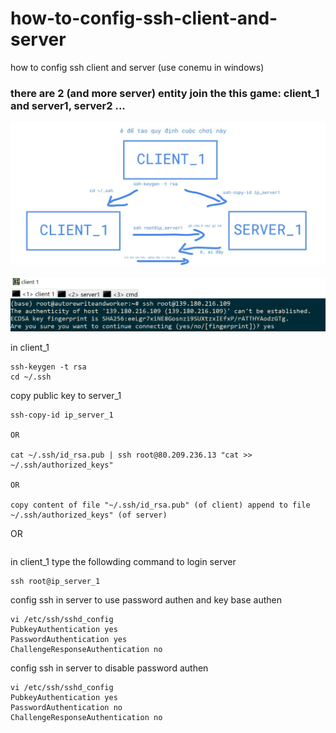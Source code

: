 # how-to-config-ssh-client-and-server
how to config ssh client and server (use conemu in windows)

### there are 2 (and more server) entity join the this game: client_1 and server1, server2 ...


<img src="ssh1.jpg"/>

<br/>
<br/>


<img src="ssh2.PNG"/>


in client_1
```
ssh-keygen -t rsa
cd ~/.ssh
```


copy public key to server_1
```
ssh-copy-id ip_server_1

OR

cat ~/.ssh/id_rsa.pub | ssh root@80.209.236.13 "cat >> ~/.ssh/authorized_keys" 

OR

copy content of file "~/.ssh/id_rsa.pub" (of client) append to file ~/.ssh/authorized_keys" (of server)
```
OR
```

```


in client_1 type the followding command to login server
```
ssh root@ip_server_1
```

config ssh in server to use password authen and key base authen
```
vi /etc/ssh/sshd_config
PubkeyAuthentication yes
PasswordAuthentication yes
ChallengeResponseAuthentication no
```
config ssh in server to disable password authen
```
vi /etc/ssh/sshd_config
PubkeyAuthentication yes
PasswordAuthentication no
ChallengeResponseAuthentication no
```
